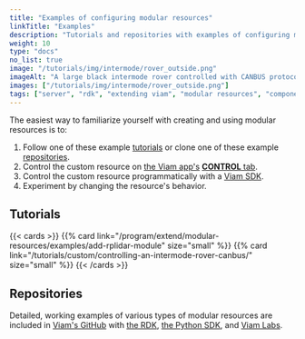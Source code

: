 ```yaml
---
title: "Examples of configuring modular resources"
linkTitle: "Examples"
description: "Tutorials and repositories with examples of configuring modular resources."
weight: 10
type: "docs"
no_list: true
image: "/tutorials/img/intermode/rover_outside.png"
imageAlt: "A large black intermode rover controlled with CANBUS protocol chilling outside in the snow."
images: ["/tutorials/img/intermode/rover_outside.png"]
tags: ["server", "rdk", "extending viam", "modular resources", "components", "services"]
---
```


The easiest way to familiarize yourself with creating and using modular resources is to:

1. Follow one of these example [tutorials](#tutorials) or clone one of these example [repositories](#repositories).
2. Control the custom resource on [the Viam app's](https://app.viam.com) [__CONTROL__ tab](/manage/fleet/#remote-control).
3. Control the custom resource programmatically with a [Viam SDK](/program/get-started-sdks/).
4. Experiment by changing the resource's behavior.

## Tutorials

{{< cards >}}
    {{% card link="/program/extend/modular-resources/examples/add-rplidar-module" size="small" %}}
    {{% card link="/tutorials/custom/controlling-an-intermode-rover-canbus/" size="small" %}}
{{< /cards >}}

## Repositories

Detailed, working examples of various types of modular resources are included in [Viam's GitHub](https://github.com/viamrobotics) with [the RDK](https://github.com/viamrobotics/rdk/tree/main/examples/customresources), [the Python SDK](https://github.com/viamrobotics/viam-python-sdk/tree/main/examples/module), and [Viam Labs](https://github.com/viam-labs/wifi-sensor).
